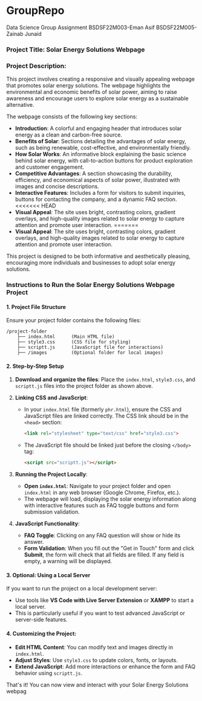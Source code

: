 # GroupRepo
Data Science Group Assignment
BSDSF22M003-Eman Asif
BSDSF22M005-Zainab Junaid
### Project Title: **Solar Energy Solutions Webpage**

### Project Description:
This project involves creating a responsive and visually appealing webpage that promotes solar energy solutions. The webpage highlights the environmental and economic benefits of solar power, aiming to raise awareness and encourage users to explore solar energy as a sustainable alternative.

The webpage consists of the following key sections:
- **Introduction**: A colorful and engaging header that introduces solar energy as a clean and carbon-free source.
- **Benefits of Solar**: Sections detailing the advantages of solar energy, such as being renewable, cost-effective, and environmentally friendly.
- **How Solar Works**: An informative block explaining the basic science behind solar energy, with call-to-action buttons for product exploration and customer engagement.
- **Competitive Advantages**: A section showcasing the durability, efficiency, and economical aspects of solar power, illustrated with images and concise descriptions.
- **Interactive Features**: Includes a form for visitors to submit inquiries, buttons for contacting the company, and a dynamic FAQ section.<<<<<<< HEAD
- **Visual Appeal**: The site uses bright, contrasting colors, gradient overlays, and high-quality images related to solar energy to capture attention and promote user interaction.
=======
- **Visual Appeal**: The site uses bright, contrasting colors, gradient overlays, and high-quality images related to solar energy to capture attention and promote user interaction.

This project is designed to be both informative and aesthetically pleasing, encouraging more individuals and businesses to adopt solar energy solutions.
### Instructions to Run the Solar Energy Solutions Webpage Project

#### 1. **Project File Structure**
Ensure your project folder contains the following files:
```
/project-folder
    ├── index.html      (Main HTML file)
    ├── style3.css      (CSS file for styling)
    ├── scriptt.js      (JavaScript file for interactions)
    ├── /images         (Optional folder for local images)
```

#### 2. **Step-by-Step Setup**
1. **Download and organize the files**: Place the `index.html`, `style3.css`, and `scriptt.js` files into the project folder as shown above.

2. **Linking CSS and JavaScript**: 
   - In your `index.html` file (formerly `phr.html`), ensure the CSS and JavaScript files are linked correctly. The CSS link should be in the `<head>` section:
     ```html
     <link rel="stylesheet" type="text/css" href="style3.css">
     ```
   - The JavaScript file should be linked just before the closing `</body>` tag:
     ```html
     <script src="scriptt.js"></script>
     ```

3. **Running the Project Locally**:
   - **Open `index.html`**: Navigate to your project folder and open `index.html` in any web browser (Google Chrome, Firefox, etc.).
   - The webpage will load, displaying the solar energy information along with interactive features such as FAQ toggle buttons and form submission validation.

4. **JavaScript Functionality**:
   - **FAQ Toggle**: Clicking on any FAQ question will show or hide its answer.
   - **Form Validation**: When you fill out the "Get in Touch" form and click **Submit**, the form will check that all fields are filled. If any field is empty, a warning will be displayed.

#### 3. **Optional: Using a Local Server**
If you want to run the project on a local development server:
   - Use tools like **VS Code with Live Server Extension** or **XAMPP** to start a local server.
   - This is particularly useful if you want to test advanced JavaScript or server-side features.

#### 4. **Customizing the Project**:
- **Edit HTML Content**: You can modify text and images directly in `index.html`.
- **Adjust Styles**: Use `style3.css` to update colors, fonts, or layouts.
- **Extend JavaScript**: Add more interactions or enhance the form and FAQ behavior using `scriptt.js`.

That's it! You can now view and interact with your Solar Energy Solutions webpag